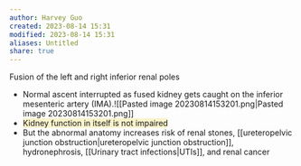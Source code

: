 ```yaml
---
author: Harvey Guo
created: 2023-08-14 15:31
modified: 2023-08-14 15:31
aliases: Untitled
share: true
---
```

Fusion of the left and right inferior renal poles
- Normal ascent interrupted as fused kidney gets caught on the inferior mesenteric artery (IMA).![[Pasted image 20230814153201.png|Pasted image 20230814153201.png]]
- <span style="background:rgba(240, 200, 0, 0.2)">Kidney function in itself is not impaired</span>
- But the abnormal anatomy increases risk of renal stones, [[ureteropelvic junction obstruction|ureteropelvic junction obstruction]], hydronephrosis, [[Urinary tract infections|UTIs]], and renal cancer
